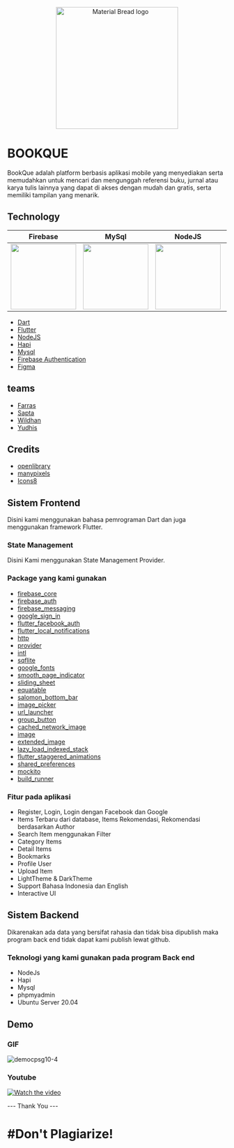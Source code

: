 <p align="center">
  <img width="280" src="https://user-images.githubusercontent.com/60727435/174688564-237108d6-d927-49e6-beb7-c824f5150e77.png" alt="Material Bread logo">
</p>

# BOOKQUE
BookQue adalah platform berbasis aplikasi mobile yang menyediakan serta memudahkan untuk mencari dan mengunggah referensi buku, jurnal atau karya tulis lainnya yang dapat di akses dengan mudah dan gratis, serta memiliki tampilan yang menarik.

## Technology
| Firebase      | MySql      | NodeJS      | Hapi      | Dart      | Flutter      |
|------------|-------------|-------------|-------------|-------------|-------------|
| <img src="https://user-images.githubusercontent.com/60727435/174690216-c07dd97c-dfa5-4901-a900-038ddcae03d7.png" width="150"> | <img src="https://user-images.githubusercontent.com/60727435/174690748-d32fe0f6-4889-41fb-a0e8-77bd54211922.png" width="150"> | <img src="https://user-images.githubusercontent.com/60727435/174690843-9fdfac60-e4c0-4ae8-a565-8212bd720ace.png" width="150"> | <img src="https://user-images.githubusercontent.com/60727435/174690715-2a383b76-4bb9-4bb4-832e-8a206f641822.png" width="150"> | <img src="https://user-images.githubusercontent.com/60727435/174690386-b1d76852-21f2-499a-8a58-4b91246c7445.png" width="150"> | <img src="https://user-images.githubusercontent.com/60727435/174690334-e3035916-03a0-4181-ab1f-cfea4428a2d8.png" width="150"> |
- [Dart](https://dart.dev/)
- [Flutter](https://flutter.dev/)
- [NodeJS](https://nodejs.org/en/)
- [Hapi](https://hapi.dev/)
- [Mysql](https://www.mysql.com/)
- [Firebase Authentication](https://firebase.google.com/)
- [Figma](https://www.figma.com/)

## teams
- [Farras](https://github.com/FARRAS-DARKUNO)
- [Sapta](https://github.com/HikarusV)
- [Wildhan](https://github.com/wildan090801)
- [Yudhis](https://github.com/yudhistirahry33)

## Credits
- [openlibrary](https://openlibrary.org/)
- [manypixels](https://www.manypixels.co/gallery)
- [Icons8](https://icons8.com/)

## Sistem Frontend
Disini kami menggunakan bahasa pemrograman Dart dan juga menggunakan framework Flutter.

### State Management
Disini Kami menggunakan State Management Provider.

### Package yang kami gunakan
- [firebase_core](https://pub.dev/packages/firebase_core)
- [firebase_auth](https://pub.dev/packages/firebase_auth)
- [firebase_messaging](https://pub.dev/packages/firebase_messaging)
- [google_sign_in](https://pub.dev/packages/google_sign_in)
- [flutter_facebook_auth](https://pub.dev/packages/flutter_facebook_auth)
- [flutter_local_notifications](https://pub.dev/packages/flutter_local_notifications)
- [http](https://pub.dev/packages/http)
- [provider](https://pub.dev/packages/provider)
- [intl](https://pub.dev/packages/intl)
- [sqflite](https://pub.dev/packages/sqflite)
- [google_fonts](https://pub.dev/packages/google_fonts)
- [smooth_page_indicator](https://pub.dev/packages/smooth_page_indicator)
- [sliding_sheet](https://pub.dev/packages/sliding_sheet)
- [equatable](https://pub.dev/packages/equatable)
- [salomon_bottom_bar](https://pub.dev/packages/salomon_bottom_bar)
- [image_picker](https://pub.dev/packages/image_picker)
- [url_launcher](https://pub.dev/packages/url_launcher)
- [group_button](https://pub.dev/packages/group_button)
- [cached_network_image](https://pub.dev/packages/cached_network_image)
- [image](https://pub.dev/packages/image)
- [extended_image](https://pub.dev/packages/extended_image)
- [lazy_load_indexed_stack](https://pub.dev/packages/lazy_load_indexed_stack)
- [flutter_staggered_animations](https://pub.dev/packages/flutter_staggered_animations)
- [shared_preferences](https://pub.dev/packages/shared_preferences)
- [mockito](https://pub.dev/packages/mockito)
- [build_runner](https://pub.dev/packages/build_runner)

### Fitur pada aplikasi 
- Register, Login, Login dengan Facebook dan Google
- Items Terbaru dari database, Items Rekomendasi, Rekomendasi berdasarkan Author
- Search Item menggunakan Filter
- Category Items
- Detail Items
- Bookmarks
- Profile User
- Upload Item
- LightTheme & DarkTheme
- Support Bahasa Indonesia dan English
- Interactive UI

## Sistem Backend
Dikarenakan ada data yang bersifat rahasia dan tidak bisa dipublish maka program back end tidak dapat kami publish lewat github.

### Teknologi yang kami gunakan pada program Back end
- NodeJs
- Hapi
- Mysql
- phpmyadmin
- Ubuntu Server 20.04

## Demo

### GIF
![democpsg10-4](https://user-images.githubusercontent.com/53927607/173183379-7d1db78b-0e2b-417c-96a5-d3802dad53cd.gif)

### Youtube
[![Watch the video](http://img.youtube.com/vi/FARFUc-dsG0/0.jpg)](https://youtu.be/FARFUc-dsG0 "Demo")


--- Thank You ---
# #Don't Plagiarize!
